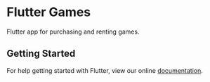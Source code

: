 # Flutter Games

Flutter app for purchasing and renting games.

## Getting Started

For help getting started with Flutter, view our online
[documentation](https://flutter.io/).
